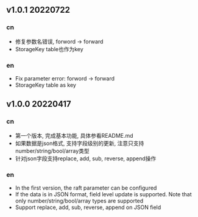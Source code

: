 

## v1.0.1 20220722

### cn
- 修复参数名错误, forword -> forward
- StorageKey table也作为key
### en
- Fix parameter error: forword -> forward
- StorageKey table as key

## v1.0.0 20220417

### cn
- 第一个版本, 完成基本功能, 具体参看README.md
- 如果数据是json格式, 支持字段级别的更新, 注意只支持number/string/bool/array类型
- 针对json字段支持replace, add, sub, reverse, append操作

### en
- In the first version, the raft parameter can be configured
- If the data is in JSON format, field level update is supported. Note that only number/string/bool/array types are supported
- Support replace, add, sub, reverse, append on JSON field
 


